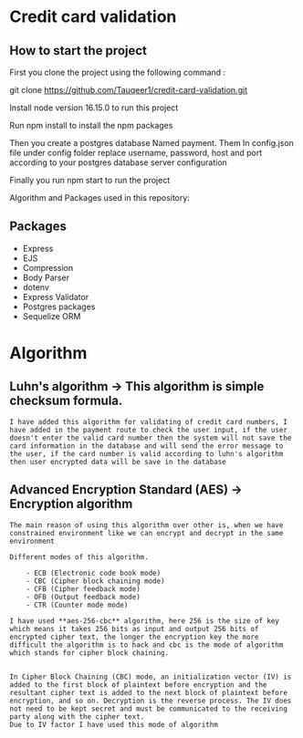# Credit card validation

## How to start the project

First you clone the project using the following command :

git clone https://github.com/Tauqeer1/credit-card-validation.git

Install node version 16.15.0 to run this project

Run npm install to install the npm packages

Then you create a postgres database Named payment. Them In config.json file under config folder replace username, password, host and port according to your postgres database server configuration

Finally you run npm start to run the project

Algorithm and Packages used in this repository:

## Packages

- Express
- EJS
- Compression
- Body Parser
- dotenv
- Express Validator
- Postgres packages
- Sequelize ORM

# Algorithm

## Luhn's algorithm -> This algorithm is simple checksum formula.

    I have added this algorithm for validating of credit card numbers, I have added in the payment route to check the user input, if the user doesn't enter the valid card number then the system will not save the card information in the database and will send the error message to the user, if the card number is valid according to luhn's algorithm then user encrypted data will be save in the database

## Advanced Encryption Standard (AES) -> Encryption algorithm

    The main reason of using this algorithm over other is, when we have constrained environment like we can encrypt and decrypt in the same environment

    Different modes of this algorithm.

        - ECB (Electronic code book mode)
        - CBC (Cipher block chaining mode)
        - CFB (Cipher feedback mode)
        - OFB (Output feedback mode)
        - CTR (Counter mode mode)

    I have used **aes-256-cbc** algorithm, here 256 is the size of key which means it takes 256 bits as input and output 256 bits of encrypted cipher text, the longer the encryption key the more difficult the algorithm is to hack and cbc is the mode of algorithm which stands for cipher block chaining.


    In Cipher Block Chaining (CBC) mode, an initialization vector (IV) is added to the first block of plaintext before encryption and the resultant cipher text is added to the next block of plaintext before encryption, and so on. Decryption is the reverse process. The IV does not need to be kept secret and must be communicated to the receiving party along with the cipher text.
    Due to IV factor I have used this mode of algorithm
